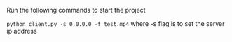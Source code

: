 Run the following commands to start the project

`python client.py -s 0.0.0.0 -f test.mp4`
where -s flag is to set the server ip address

